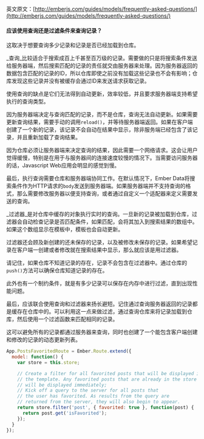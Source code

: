 英文原文：[http://emberjs.com/guides/models/frequently-asked-questions/](http://emberjs.com/guides/models/frequently-asked-questions/)

#### 应该使用查询还是过滤条件来查询记录？

这取决于想要查询多少记录和记录是否已经加载到仓库。

_查询_比较适合于搜索成百上千甚至百万级的记录。需要做的只是将搜索条件发送给服务器端，然后搜索匹配的记录的责任就交由服务器来处理。因为服务器返回的数据包含匹配的记录的ID，所以仓库即使之前没有加载这些记录也不会有影响；仓库发现这些记录并没有被缓存会通过ID来发送请求获取记录。

使用查询的缺点是它们无法得到自动更新，效率较低，并且要求服务器端支持希望执行的查询类型。

因为服务器端决定与查询匹配的记录，而不是仓库，查询无法自动更新。如果需要更新查询结果，需要手动的调用`reload()`，并等待服务器端返回。如果在客户端创建了一个新的记录，该记录不会自动在结果中显示，除非服务端已经包含了该记录，并且重新加载了查询结果。

因为仓库必须让服务器端来决定查询的结果，因此需要一个网络请求。这会让用户觉得缓慢，特别是在用于与服务器间的连接速度较慢的情况下。当需要访问服务器的话，Javascript Web应用会明显的感觉到慢。

最后，执行查询需要仓库和服务器端协同工作。在默认情况下，Ember
Data将搜索条件作为HTTP请求的`body`发送到服务器端。如果服务器端并不支持查询的格式，那么需要修改服务器以便支持查询，或者通过自定义一个适配器来定义需要发送的查询。

_过滤器_是对仓库中缓存的对象执行实时的查询。一旦新的记录被加载到仓库，过滤器会自动检查记录是否匹配条件，如果匹配，会将其加入到搜索结果的数组中。如果这个数组显示在模板中，模板也会自动更新。

过滤器还会顾及新创建的还未保存的记录，以及被修改未保存的记录。如果希望记录在客户端一创建或者修改就在搜索结果中显示，那么就应该是用过滤器。

请记住，如果仓库不知道记录的存在，记录不会包含在过滤器中。通过仓库的`push()`方法可以确保仓库知道记录的存在。

此外也有一个制约条件，就是有多少记录可以保存在内存中进行过滤，直到出现性能问题。

最后，应该联合使用查询和过滤器来扬长避短。记住通过查询服务器返回的记录都是缓存在仓库中的。可以利用这一点来做过滤，通过查询仓库来将记录加载到仓库，然后使用一个过滤函数来匹配相同的记录。

这可以避免所有的记录都通过服务器来查询，同时也创建了一个能包含客户端创建和修改的记录的动态更新列表。

```js
App.PostsFavoritedRoute = Ember.Route.extend({
  model: function() {
    var store = this.store;

    // Create a filter for all favorited posts that will be displayed in
    // the template. Any favorited posts that are already in the store
    // will be displayed immediately;
    // Kick off a query to the server for all posts that
    // the user has favorited. As results from the query are
    // returned from the server, they will also begin to appear.
    return store.filter('post', { favorited: true }, function(post) {
      return post.get('isFavorited');
    });
  }
});
```
